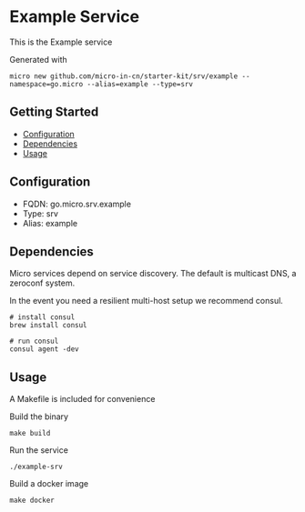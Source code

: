 # Example Service

This is the Example service

Generated with

```
micro new github.com/micro-in-cn/starter-kit/srv/example --namespace=go.micro --alias=example --type=srv
```

## Getting Started

- [Configuration](#configuration)
- [Dependencies](#dependencies)
- [Usage](#usage)

## Configuration

- FQDN: go.micro.srv.example
- Type: srv
- Alias: example

## Dependencies

Micro services depend on service discovery. The default is multicast DNS, a zeroconf system.

In the event you need a resilient multi-host setup we recommend consul.

```
# install consul
brew install consul

# run consul
consul agent -dev
```

## Usage

A Makefile is included for convenience

Build the binary

```
make build
```

Run the service
```
./example-srv
```

Build a docker image
```
make docker
```